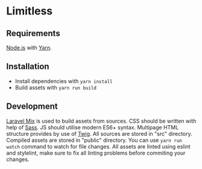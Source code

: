 # Limitless

## Requirements
[Node.js](https://nodejs.org/en/) with [Yarn](https://yarnpkg.com).

## Installation
- Install dependencies with ```yarn install```
- Build assets with ```yarn run build```

## Development
[Laravel Mix](https://laravel-mix.com) is used to build assets from sources. CSS should be written with help of [Sass](https://sass-lang.com). JS should utilise modern ES6+ syntax. Multipage HTML structure provides by use of [Twig](https://twig.symfony.com). All sources are stored in "src" directory. Compiled assets are stored in "public" directory. You can use ```yarn run watch``` command to watch for file changes. All assets are linted using eslint and stylelint, make sure to fix all linting problems before commiting your changes.
